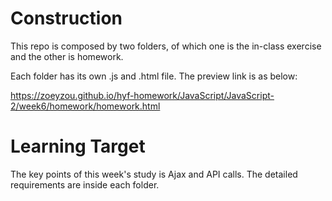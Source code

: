 # Construction
This repo is composed by two folders, of which one is the in-class exercise and the other is homework.

Each folder has its own .js and .html file. The preview link is as below:

https://zoeyzou.github.io/hyf-homework/JavaScript/JavaScript-2/week6/homework/homework.html

# Learning Target
The key points of this week's study is Ajax and API calls. The detailed requirements are inside each folder.

